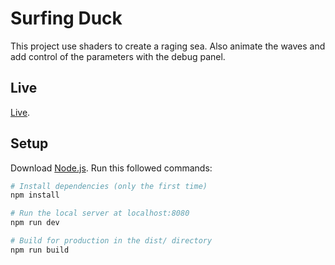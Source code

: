 # Surfing Duck
This project use shaders to create a raging sea. Also animate the waves and add control of the parameters with the debug panel. 

## Live
[Live](https://waves-seven-henna.vercel.app/).


## Setup
Download [Node.js](https://nodejs.org/en/download/).
Run this followed commands:

``` bash
# Install dependencies (only the first time)
npm install

# Run the local server at localhost:8080
npm run dev

# Build for production in the dist/ directory
npm run build
```
